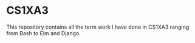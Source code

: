 # CS1XA3

This repository contains all the term work I have done in CS1XA3 ranging from Bash to Elm and Django.
